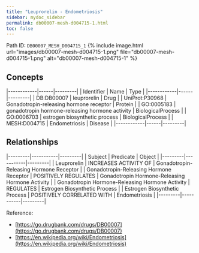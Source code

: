 ```yaml
---
title: "Leuprorelin - Endometriosis"
sidebar: mydoc_sidebar
permalink: db00007-mesh-d004715-1.html
toc: false 
---
```



Path ID: `DB00007_MESH_D004715_1`
{% include image.html url="images/db00007-mesh-d004715-1.png" file="db00007-mesh-d004715-1.png" alt="db00007-mesh-d004715-1" %}

## Concepts

|------------|------|---------|
| Identifier | Name | Type    |
|------------|------|---------|
| DB:DB00007 | leuprorelin | Drug |
| UniProt:P30968 | Gonadotropin-releasing hormone receptor | Protein |
| GO:0005183 | gonadotropin hormone-releasing hormone activity | BiologicalProcess |
| GO:0006703 | estrogen biosynthetic process | BiologicalProcess |
| MESH:D004715 | Endometriosis | Disease |
|------------|------|---------|

## Relationships

|---------|-----------|---------|
| Subject | Predicate | Object  |
|---------|-----------|---------|
| Leuprorelin | INCREASES ACTIVITY OF | Gonadotropin-Releasing Hormone Receptor |
| Gonadotropin-Releasing Hormone Receptor | POSITIVELY REGULATES | Gonadotropin Hormone-Releasing Hormone Activity |
| Gonadotropin Hormone-Releasing Hormone Activity | REGULATES | Estrogen Biosynthetic Process |
| Estrogen Biosynthetic Process | POSITIVELY CORRELATED WITH | Endometriosis |
|---------|-----------|---------|

Reference: 
  - [https://go.drugbank.com/drugs/DB00007](https://go.drugbank.com/drugs/DB00007)
  - [https://en.wikipedia.org/wiki/Endometriosis](https://en.wikipedia.org/wiki/Endometriosis)
